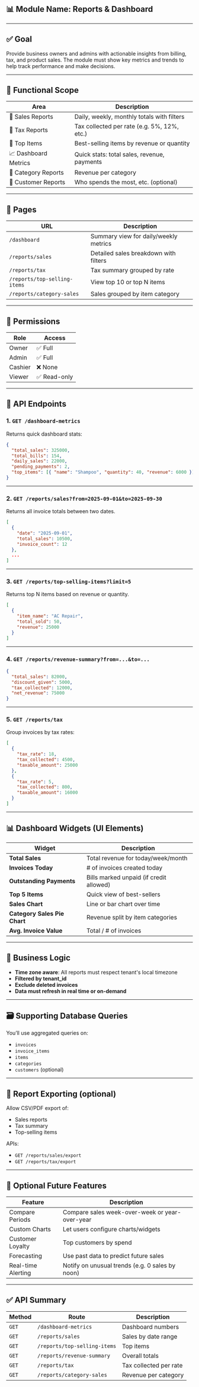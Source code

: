 ## 📊 Module Name: **Reports & Dashboard**

---

## ✅ Goal

Provide business owners and admins with actionable insights from billing, tax, and product sales. The module must show key metrics and trends to help track performance and make decisions.

---

## 🧭 Functional Scope

| Area                 | Description                                 |
| -------------------- | ------------------------------------------- |
| 📆 Sales Reports     | Daily, weekly, monthly totals with filters  |
| 🧾 Tax Reports       | Tax collected per rate (e.g. 5%, 12%, etc.) |
| 🛒 Top Items         | Best-selling items by revenue or quantity   |
| 📈 Dashboard Metrics | Quick stats: total sales, revenue, payments |
| 📂 Category Reports  | Revenue per category                        |
| 🧍 Customer Reports  | Who spends the most, etc. (optional)        |

---

## 🧱 Pages

| URL                          | Description                           |
| ---------------------------- | ------------------------------------- |
| `/dashboard`                 | Summary view for daily/weekly metrics |
| `/reports/sales`             | Detailed sales breakdown with filters |
| `/reports/tax`               | Tax summary grouped by rate           |
| `/reports/top-selling-items` | View top 10 or top N items            |
| `/reports/category-sales`    | Sales grouped by item category        |

---

## 🔐 Permissions

| Role    | Access       |
| ------- | ------------ |
| Owner   | ✅ Full      |
| Admin   | ✅ Full      |
| Cashier | ❌ None      |
| Viewer  | ✅ Read-only |

---

## 📄 API Endpoints

### 1. `GET /dashboard-metrics`

Returns quick dashboard stats:

```json
{
  "total_sales": 325000,
  "total_bills": 154,
  "daily_sales": 22000,
  "pending_payments": 2,
  "top_items": [{ "name": "Shampoo", "quantity": 40, "revenue": 6000 }]
}
```

---

### 2. `GET /reports/sales?from=2025-09-01&to=2025-09-30`

Returns all invoice totals between two dates.

```json
[
  {
    "date": "2025-09-01",
    "total_sales": 10500,
    "invoice_count": 12
  },
  ...
]
```

---

### 3. `GET /reports/top-selling-items?limit=5`

Returns top N items based on revenue or quantity.

```json
[
  {
    "item_name": "AC Repair",
    "total_sold": 50,
    "revenue": 25000
  }
]
```

---

### 4. `GET /reports/revenue-summary?from=...&to=...`

```json
{
  "total_sales": 82000,
  "discount_given": 5000,
  "tax_collected": 12000,
  "net_revenue": 75000
}
```

---

### 5. `GET /reports/tax`

Group invoices by tax rates:

```json
[
  {
    "tax_rate": 18,
    "tax_collected": 4500,
    "taxable_amount": 25000
  },
  {
    "tax_rate": 5,
    "tax_collected": 800,
    "taxable_amount": 16000
  }
]
```

---

## 📊 Dashboard Widgets (UI Elements)

| Widget                       | Description                             |
| ---------------------------- | --------------------------------------- |
| **Total Sales**              | Total revenue for today/week/month      |
| **Invoices Today**           | # of invoices created today             |
| **Outstanding Payments**     | Bills marked unpaid (if credit allowed) |
| **Top 5 Items**              | Quick view of best-sellers              |
| **Sales Chart**              | Line or bar chart over time             |
| **Category Sales Pie Chart** | Revenue split by item categories        |
| **Avg. Invoice Value**       | Total / # of invoices                   |

---

## 🧮 Business Logic

- **Time zone aware**: All reports must respect tenant's local timezone
- **Filtered by tenant_id**
- **Exclude deleted invoices**
- **Data must refresh in real time or on-demand**

---

## 🗃️ Supporting Database Queries

You’ll use aggregated queries on:

- `invoices`
- `invoice_items`
- `items`
- `categories`
- `customers` (optional)

---

## 📌 Report Exporting (optional)

Allow CSV/PDF export of:

- Sales reports
- Tax summary
- Top-selling items

APIs:

- `GET /reports/sales/export`
- `GET /reports/tax/export`

---

## 🧩 Optional Future Features

| Feature            | Description                                     |
| ------------------ | ----------------------------------------------- |
| Compare Periods    | Compare sales week-over-week or year-over-year  |
| Custom Charts      | Let users configure charts/widgets              |
| Customer Loyalty   | Top customers by spend                          |
| Forecasting        | Use past data to predict future sales           |
| Real-time Alerting | Notify on unusual trends (e.g. 0 sales by noon) |

---

## ✅ API Summary

| Method | Route                        | Description            |
| ------ | ---------------------------- | ---------------------- |
| `GET`  | `/dashboard-metrics`         | Dashboard numbers      |
| `GET`  | `/reports/sales`             | Sales by date range    |
| `GET`  | `/reports/top-selling-items` | Top items              |
| `GET`  | `/reports/revenue-summary`   | Overall totals         |
| `GET`  | `/reports/tax`               | Tax collected per rate |
| `GET`  | `/reports/category-sales`    | Revenue per category   |
